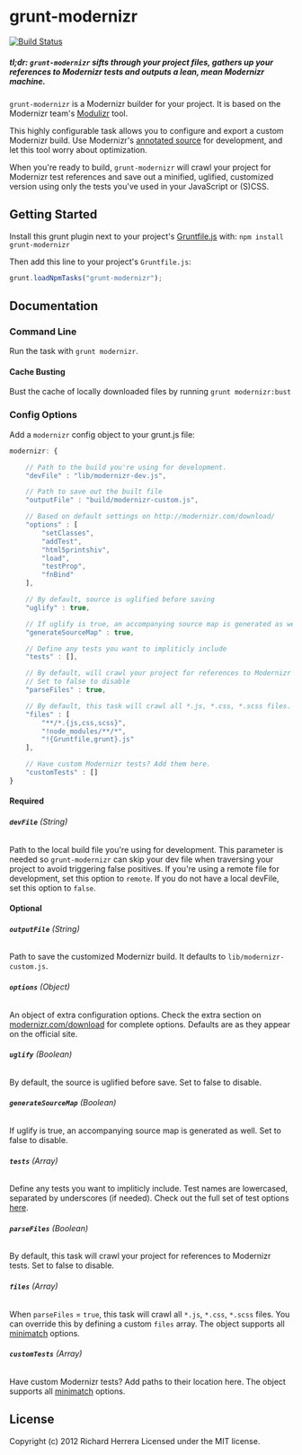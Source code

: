 # grunt-modernizr

[![Build Status](https://travis-ci.org/doctyper/grunt-modernizr.png?branch=master,develop)](https://travis-ci.org/doctyper/grunt-modernizr)

##### *tl;dr:* `grunt-modernizr` sifts through your project files, gathers up your references to Modernizr tests and outputs a lean, mean Modernizr machine.

`grunt-modernizr` is a Modernizr builder for your project. It is based on the Modernizr team's [Modulizr](https://github.com/Modernizr/modernizr.com/blob/gh-pages/i/js/modulizr.js) tool.

This highly configurable task allows you to configure and export a custom Modernizr build. Use Modernizr's [annotated source](http://modernizr.com/downloads/modernizr-latest.js) for development, and let this tool worry about optimization.

When you're ready to build, `grunt-modernizr` will crawl your project for Modernizr test references and save out a minified, uglified, customized version using only the tests you've used in your JavaScript or (S)CSS.

## Getting Started
Install this grunt plugin next to your project's [Gruntfile.js][getting_started] with: `npm install grunt-modernizr`

Then add this line to your project's `Gruntfile.js`:

```javascript
grunt.loadNpmTasks("grunt-modernizr");
```

[grunt]: https://github.com/cowboy/grunt
[getting_started]: https://github.com/cowboy/grunt/blob/master/docs/getting_started.md

## Documentation

### Command Line

Run the task with `grunt modernizr`.

#### Cache Busting

Bust the cache of locally downloaded files by running `grunt modernizr:bust`

### Config Options

Add a `modernizr` config object to your grunt.js file:

```javascript
modernizr: {

	// Path to the build you're using for development.
	"devFile" : "lib/modernizr-dev.js",

	// Path to save out the built file
	"outputFile" : "build/modernizr-custom.js",

	// Based on default settings on http://modernizr.com/download/
	"options" : [
		"setClasses",
		"addTest",
		"html5printshiv",
		"load",
		"testProp",
		"fnBind"
	],

	// By default, source is uglified before saving
	"uglify" : true,

	// If uglify is true, an accompanying source map is generated as well
	"generateSourceMap" : true,

	// Define any tests you want to impliticly include
	"tests" : [],

	// By default, will crawl your project for references to Modernizr tests
	// Set to false to disable
	"parseFiles" : true,

	// By default, this task will crawl all *.js, *.css, *.scss files.
	"files" : [
		"**/*.{js,css,scss}",
		"!node_modules/**/*",
		"!{Gruntfile,grunt}.js"
	],

	// Have custom Modernizr tests? Add them here.
	"customTests" : []
}
```

#### Required

###### **`devFile`** (String)
Path to the local build file you're using for development. This parameter is needed so `grunt-modernizr` can skip your dev file when traversing your project to avoid triggering false positives. If you're using a remote file for development, set this option to `remote`. If you do not have a local devFile, set this option to `false`.

#### Optional

###### **`outputFile`** (String)
Path to save the customized Modernizr build. It defaults to `lib/modernizr-custom.js`.

###### **`options`** (Object)
An object of extra configuration options. Check the extra section on [modernizr.com/download](http://modernizr.com/download/) for complete options. Defaults are as they appear on the official site.

###### **`uglify`** (Boolean)
By default, the source is uglified before save. Set to false to disable.

###### **`generateSourceMap`** (Boolean)
If uglify is true, an accompanying source map is generated as well. Set to false to disable.

###### **`tests`** (Array)
Define any tests you want to impliticly include. Test names are lowercased, separated by underscores (if needed). Check out the full set of test options [here](https://github.com/Modernizr/modernizr.com/blob/gh-pages/i/js/modulizr.js#L15-157).

###### **`parseFiles`** (Boolean)
By default, this task will crawl your project for references to Modernizr tests. Set to false to disable.

###### **`files`** (Array)
When `parseFiles` = `true`, this task will crawl all `*.js`, `*.css`, `*.scss` files. You can override this by defining a custom `files` array. The object supports all [minimatch](https://github.com/isaacs/minimatch) options.

###### **`customTests`** (Array)
Have custom Modernizr tests? Add paths to their location here. The object supports all [minimatch](https://github.com/isaacs/minimatch) options.

## License
Copyright (c) 2012 Richard Herrera
Licensed under the MIT license.
